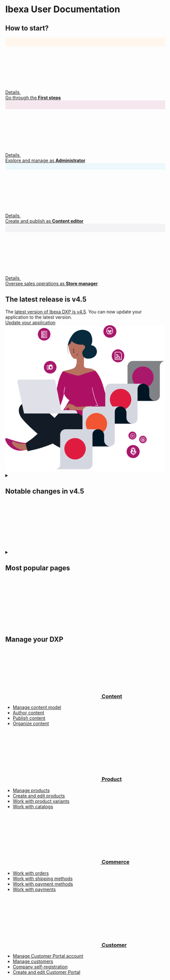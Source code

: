<div class="front-page">
    <div class="row">
        <div class="col-12">
            <h1>Ibexa User Documentation</h1>
            <h2>How to start?</h2>
        </div>
        <div class="col-12 col-lg-6 col-fhd-3">
            <a class="info-tile" href="getting_started/get_started/">
                <div class="info-tile__circle" style="background-color: #fff7ec;">
                    <svg width="20" height="25"><use xlink:href="images/icons.svg#first-steps" /></svg>
                </div>
                <div class="info-tile__content">
                    <div class="info-tile__details">
                        Details
                        <svg class="info-tile__arrow-icon"><use xlink:href="images/icons.svg#arrow" /></svg>
                    </div>
                    <div>
                        Go through the <strong>First steps</strong>
                    </div>
                </div>
            </a>
        </div>
        <div class="col-12 col-lg-6 col-fhd-3">
            <a class="info-tile" href="persona_paths/administrator/">
                <div class="info-tile__circle" style="background-color: #f6e7ef;">
                    <svg width="25" height="25"><use xlink:href="images/icons.svg#administrator" /></svg>
                </div>
                <div class="info-tile__content">
                    <div class="info-tile__details">
                        Details
                        <svg class="info-tile__arrow-icon"><use xlink:href="images/icons.svg#arrow" /></svg>
                    </div>
                    <div>
                        Explore and manage as <strong>Administrator</strong>
                    </div>
                </div>
            </a>
        </div>
        <div class="col-12 col-lg-6 col-fhd-3">
            <a class="info-tile" href="persona_paths/editor/">
                <div class="info-tile__circle" style="background-color: #ecf8fb;">
                    <svg width="25" height="18"><use xlink:href="images/icons.svg#content-editor" /></svg>
                </div>
                <div class="info-tile__content">
                    <div class="info-tile__details">
                        Details
                        <svg class="info-tile__arrow-icon"><use xlink:href="images/icons.svg#arrow" /></svg>
                    </div>
                    <div>
                        Create and publish as <strong>Content editor</strong>
                    </div>
                </div>
            </a>
        </div>
        <div class="col-12 col-lg-6 col-fhd-3">
            <a class="info-tile" href="persona_paths/shop_manager/">
                <div class="info-tile__circle" style="background-color: #f3f3f6;">
                    <svg width="25" height="24"><use xlink:href="images/icons.svg#store-manager" /></svg>
                </div>
                <div class="info-tile__content">
                    <div class="info-tile__details">
                        Details
                        <svg class="info-tile__arrow-icon"><use xlink:href="images/icons.svg#arrow" /></svg>
                    </div>
                    <div>
                        Oversee sales operations as <strong>Store manager</strong>
                    </div>
                </div>
            </a>
        </div>
    </div>
    <div class="row">
        <div class="col-12">
            <div class="notification" id="tile2">
                <div class="notification__content">
                    <h2>The latest release is v4.5</h2>
                    <div>The <a href="https://doc.ibexa.co/en/latest/release_notes/ibexa_dxp_v4.5/" target="_blank">latest version of Ibexa DXP is v4.5</a>. You can now update your application to the latest version.</div>
                </div>
                <div class="notification__cta">
                    <a href="https://doc.ibexa.co/en/latest/update_and_migration/from_4.5/update_from_4.5/">Update your application</a>
                </div>
                <div class="notification__image">
                    <img src="images/notification-image.png" alt="The latest release" />
                </div>
            </div>
        </div>
        <div class="col-12">
            <div class="accordion">
                <details>
                    <summary>
                        <h2>Notable changes in v4.5</h2>
                        <div class="accordion__toggler">
                            <svg><use xlink:href="images/icons.svg#toggler" /></svg>
                        </div>
                    </summary>
                    <div class="row">
                        <div class="col-12 col-lg-6 col-fhd-3">
                            <ul>
                                <li><a href="https://doc.ibexa.co/en/latest/release_notes/ibexa_dxp_v4.5/#all-new-ibexa-commerce-packages">All-new Ibexa Commerce packages</a></li>
                                <li><a href="https://doc.ibexa.co/en/latest/release_notes/ibexa_dxp_v4.5/#new-commerce-page-blocks">New commerce page blocks</a></li>
                                <li><a href="https://doc.ibexa.co/en/latest/release_notes/ibexa_dxp_v4.5/#page-builder-for-b2b-portals">Page Builder for B2B portals</a></li>
                            </ul>
                        </div>
                        <div class="col-12 col-lg-6 col-fhd-3">
                            <ul>
                                <li><a href="https://doc.ibexa.co/en/latest/release_notes/ibexa_dxp_v4.5/#personalization-improvements">Personalization improvements</a></li>
                                <li><a href="https://doc.ibexa.co/en/latest/release_notes/ibexa_dxp_v4.5/#customer-data-platform-cdp-configuration">Customer Data Platform (CDP) configuration</a></li>
                                <li><a href="https://doc.ibexa.co/en/latest/release_notes/ibexa_dxp_v4.5/#api-improvements">API improvements</a></li>
                            </ul>
                        </div>
                    </div>
                </details>
            </div>
        </div>
        <div class="col-12">
            <div class="accordion">
                <details>
                    <summary>
                        <h2>Most popular pages</h2>
                        <div class="accordion__toggler">
                            <svg><use xlink:href="images/icons.svg#toggler" /></svg>
                        </div>
                    </summary>
                    <div class="row">
                        <div class="col-12 col-lg-6 col-fhd-3">
                            <ul>
                                <li><a href="website_organization/work_with_sites/">Site Factory</a></li>
                                <li><a href="content_management/translate_content/">Translations</a></li>
                            </ul>
                        </div>
                        <div class="col-12 col-lg-6 col-fhd-3">
                            <ul>
                                <li><a href="content_management/workflow_management/editorial_workflow/">Editorial workflow</a></li>
                                <li><a href="search/">Search for content</a></li>
                            </ul>
                        </div>
                    </div>
                </details>
            </div>
        </div>
    </div>
    <div class="row">
        <div class="col-12">
            <h2>Manage your DXP</h2>
        </div>
        <div class="col-12 col-lg-6 col-fhd-3">
            <div class="info-tile info-tile--link-card">
                <div class="info-tile__content">
                    <h3>
                        <a href="content_management/content_items/">
                            <svg><use xlink:href="images/icons.svg#content-draft" /></svg>
                            Content
                        </a>
                    </h3>
                    <ul>
                        <li><a href="persona_paths/manage_content_model/">Manage content model</a></li>
                        <li><a href="persona_paths/author_content/">Author content</a></li>
                        <li><a href="persona_paths/publish_content/">Publish content</a></li>
                        <li><a href="persona_paths/organize_content/">Organize content</a></li>
                    </ul>
                </div>
            </div>
        </div>
        <div class="col-12 col-lg-6 col-fhd-3">
            <div class="info-tile info-tile--link-card">
                <div class="info-tile__content">
                    <h3>
                        <a href="pim/pim/">
                            <svg><use xlink:href="images/icons.svg#product" /></svg>
                            Product
                        </a>
                    </h3>
                    <ul>
                        <li><a href="persona_paths/manage_products/">Manage products</a></li>
                        <li><a href="pim/create_edit_product/">Create and edit products</a></li>
                        <li><a href="pim/work_with_product_variants/">Work with product variants</a></li>
                        <li><a href="pim/work_with_catalogs/">Work with catalogs</a></li>
                    </ul>
                </div>
            </div>
        </div>
        <div class="col-12 col-lg-6 col-fhd-3">
            <div class="info-tile info-tile--link-card">
                <div class="info-tile__content">
                    <h3>
                        <a href="commerce/commerce/">
                            <svg><use xlink:href="images/icons.svg#cart" /></svg>
                            Commerce
                        </a>
                    </h3>
                    <ul>
                        <li><a href="commerce/order_management/work_with_orders/">Work with orders</a></li>
                        <li><a href="commerce/shipping_management/work_with_shipping_methods/">Work with shipping methods</a></li>
                        <li><a href="commerce/payment/work_with_payment_methods/">Work with payment methods</a></li>
                        <li><a href="commerce/payment/work_with_payments/">Work with payments</a></li>
                    </ul>
                </div>
            </div>
        </div>
        <div class="col-12 col-lg-6 col-fhd-3">
            <div class="info-tile info-tile--link-card">
                <div class="info-tile__content">
                    <h3>
                        <a href="customer_management/customer_portal/">
                            <svg><use xlink:href="images/icons.svg#profile" /></svg>
                            Customer
                        </a>
                    </h3>
                    <ul>
                        <li><a href="customer_management/customer_portal/">Manage Customer Portal account</a></li>
                        <li><a href="customer_management/manage_customers/">Manage customers</a></li>
                        <li><a href="customer_management/company_self_registration/">Company self-registration</a></li>
                        <li><a href="customer_management/build_customer_portal/">Create and edit Customer Portal</a></li>
                    </ul>
                </div>
            </div>
        </div>
    </div>
</div>
